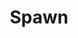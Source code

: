 ---
title: Spawn
issue: 61A
issue_nr: 61
full_title: Sanctuary
subtitle: ""
story_arc: ""
crossover: ""
variant: ""
publisher: Image Comics
creators: 
  - Todd McFarlane
  - Greg Capullo
  - Chance Wolf
release_date: May 1997
release_year: 1997
genre:
  - Action
  - Adventure
  - Crime
  - Fantasy
  - Horror
  - Science Fiction
  - Super-Heroes
  - Thriller
format: Comic
pages: 32
signed_by: ""
price: 1.95
---